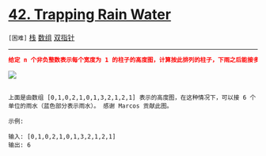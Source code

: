 # [42. Trapping Rain Water](https://leetcode-cn.com/problems/trapping-rain-water/)

`[困难]` [栈](https://leetcode-cn.com/tag/stack/)  [数组](https://leetcode-cn.com/tag/array/)  [双指针](https://leetcode-cn.com/tag/two-pointers/) 

---

```json
给定 n 个非负整数表示每个宽度为 1 的柱子的高度图，计算按此排列的柱子，下雨之后能接多少雨水。

```

![](https://assets.leetcode-cn.com/aliyun-lc-upload/uploads/2018/10/22/rainwatertrap.png)

```

上面是由数组 [0,1,0,2,1,0,1,3,2,1,2,1] 表示的高度图，在这种情况下，可以接 6 个单位的雨水（蓝色部分表示雨水）。 感谢 Marcos 贡献此图。

示例:

输入: [0,1,0,2,1,0,1,3,2,1,2,1]
输出: 6

```
